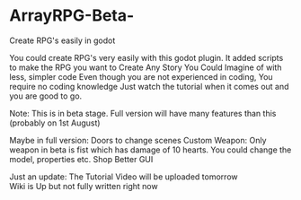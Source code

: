 # ArrayRPG-Beta-
Create RPG's easily in godot

You could create RPG's very easily with this godot plugin. It added scripts to make the RPG you want to
Create Any Story You Could Imagine of with less, simpler code
Even though you are not experienced in coding, You require no coding knowledge
Just watch the tutorial when it comes out and you are good to go.

Note: This is in beta stage. Full version will have many features than this (probably on 1st August)

Maybe in full version:
Doors to change scenes
Custom Weapon: Only weapon in beta is fist which has damage of 10 hearts. You could change the model, properties etc.
Shop
Better GUI

Just an update: The Tutorial Video will be uploaded tomorrow  
Wiki is Up but not fully written right now
